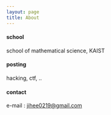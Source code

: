 ```yaml
---
layout: page
title: About
---
```


#### school
school of mathematical science, KAIST

#### posting
hacking, ctf, ..

#### contact
e-mail : jihee0219@gmail.com
